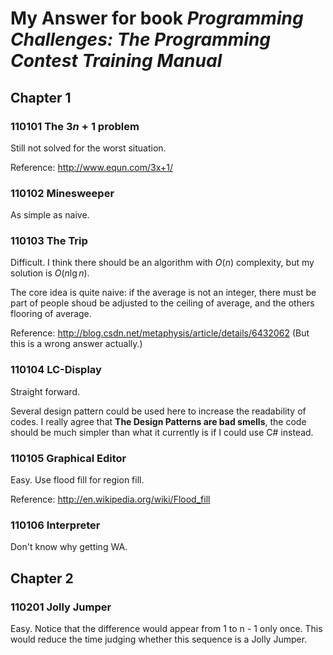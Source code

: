 # My Answer for book *Programming Challenges: The Programming Contest Training Manual*

## Chapter 1

### 110101 The $3n + 1$ problem

Still not solved for the worst situation.

Reference: http://www.equn.com/3x+1/

### 110102 Minesweeper

As simple as naive.

### 110103 The Trip

Difficult. I think there should be an algorithm with $O(n)$ complexity, but my solution is $O(n \lg n)$.

The core idea is quite naive: if the average is not an integer, there must be part of people shoud be adjusted to the ceiling of average, and the others flooring of average.

Reference: http://blog.csdn.net/metaphysis/article/details/6432062 (But this is a wrong answer actually.)

### 110104 LC-Display

Straight forward.

Several design pattern could be used here to increase the readability of codes. I really agree that **The Design Patterns are bad smells**, the code should be much simpler than what it currently is if I could use C# instead.

### 110105 Graphical Editor

Easy. Use flood fill for region fill.

Reference: http://en.wikipedia.org/wiki/Flood_fill

### 110106 Interpreter

Don't know why getting WA.

## Chapter 2

### 110201 Jolly Jumper

Easy. Notice that the difference would appear from 1 to n - 1 only once. This would reduce the time judging whether this sequence is a Jolly Jumper.